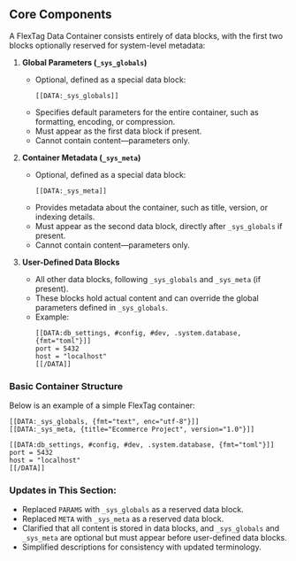## Core Components
A FlexTag Data Container consists entirely of data blocks, with the first two blocks optionally reserved for system-level metadata:

1. **Global Parameters (`_sys_globals`)**
   - Optional, defined as a special data block:
     ```plaintext
     [[DATA:_sys_globals]]
     ```
   - Specifies default parameters for the entire container, such as formatting, encoding, or compression.
   - Must appear as the first data block if present.
   - Cannot contain content—parameters only.

2. **Container Metadata (`_sys_meta`)**
   - Optional, defined as a special data block:
     ```plaintext
     [[DATA:_sys_meta]]
     ```
   - Provides metadata about the container, such as title, version, or indexing details.
   - Must appear as the second data block, directly after `_sys_globals` if present.
   - Cannot contain content—parameters only.

3. **User-Defined Data Blocks**
   - All other data blocks, following `_sys_globals` and `_sys_meta` (if present).
   - These blocks hold actual content and can override the global parameters defined in `_sys_globals`.
   - Example:
     ```plaintext
     [[DATA:db_settings, #config, #dev, .system.database, {fmt="toml"}]]
     port = 5432
     host = "localhost"
     [[/DATA]]
     ```

### Basic Container Structure
Below is an example of a simple FlexTag container:
```plaintext
[[DATA:_sys_globals, {fmt="text", enc="utf-8"}]]
[[DATA:_sys_meta, {title="Ecommerce Project", version="1.0"}]]

[[DATA:db_settings, #config, #dev, .system.database, {fmt="toml"}]]
port = 5432
host = "localhost"
[[/DATA]]
```

### Updates in This Section:
- Replaced `PARAMS` with `_sys_globals` as a reserved data block.
- Replaced `META` with `_sys_meta` as a reserved data block.
- Clarified that all content is stored in data blocks, and `_sys_globals` and `_sys_meta` are optional but must appear before user-defined data blocks.
- Simplified descriptions for consistency with updated terminology.
